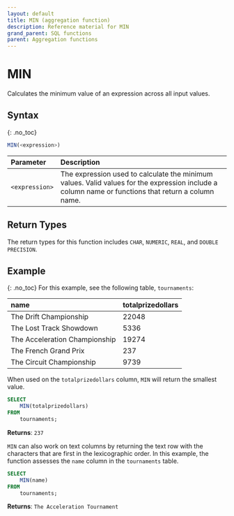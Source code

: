 ```yaml
---
layout: default
title: MIN (aggregation function)
description: Reference material for MIN
grand_parent: SQL functions
parent: Aggregation functions
---
```



# MIN

Calculates the minimum value of an expression across all input values.

## Syntax
{: .no_toc}

```sql
MIN(<expression>)
```

| Parameter | Description                                                                                                                                        |
| :--------- | :-------------------------------------------------------------------------------------------------------------------------------------------------- |
| `<expression>`  | The expression used to calculate the minimum values. Valid values for the expression include a column name or functions that return a column name. |

## Return Types
The return types for this function includes `CHAR`, `NUMERIC`, `REAL`, and `DOUBLE PRECISION`. 

## Example
{: .no_toc}
For this example,  see the following table, `tournaments`:

| name                          | totalprizedollars |
| :-----------------------------| :-----------------| 
| The Drift Championship        | 22048             |
| The Lost Track Showdown       | 5336              |
| The Acceleration Championship | 19274             |
| The French Grand Prix         | 237               |
| The Circuit Championship      | 9739              |

When used on the `totalprizedollars` column, `MIN` will return the smallest value.

```sql
SELECT
	MIN(totalprizedollars)
FROM
	tournaments;
```

**Returns**: `237`

`MIN` can also work on text columns by returning the text row with the characters that are first in the lexicographic order. In this example, the function assesses the `name` column in the `tournaments` table.

```sql
SELECT
	MIN(name)
FROM
	tournaments;
```

**Returns**: `The Acceleration Tournament`

<!-- SELECT min(name) FROM tournaments;
-- -- SELECT min(totalprizedollars) FROM tournaments; -->
